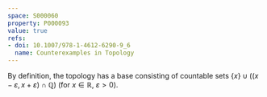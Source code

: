 ```yaml
---
space: S000060
property: P000093
value: true
refs:
- doi: 10.1007/978-1-4612-6290-9_6
  name: Counterexamples in Topology
---
```


By definition, the topology has a base consisting of countable sets $\{x\}\cup((x-\varepsilon,x+\varepsilon)\cap\mathbb Q)$ (for $x\in\mathbb R$, $\varepsilon>0$).
